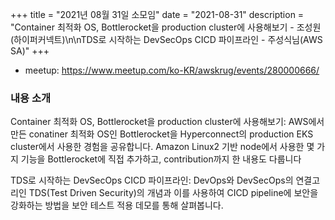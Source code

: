 +++
title = "2021년 08월 31일 소모임"
date = "2021-08-31"
description = "Container 최적화 OS, Bottlerocket을 production cluster에 사용해보기 - 조성원(하이퍼커넥트)\n\nTDS로 시작하는 DevSecOps CICD 파이프라인 - 주성식님(AWS SA)"
+++

<div style="text-align:center">
</div>

- meetup: https://www.meetup.com/ko-KR/awskrug/events/280000666/

### 내용 소개
Container 최적화 OS, Bottlerocket을 production cluster에 사용해보기: AWS에서 만든 conatiner 최적화 OS인 Bottlerocket을 Hyperconnect의 production EKS cluster에서 사용한 경험을 공유합니다.
Amazon Linux2 기반 node에서 사용한 몇 가지 기능을 Bottlerocket에 직접 추가하고, contribution까지 한 내용도 다룹니다

TDS로 시작하는 DevSecOps CICD 파이프라인: DevOps와 DevSecOps의 연결고리인 TDS(Test Driven Security)의 개념과 이를 사용하여 CICD pipeline에 보안을 강화하는 방법을 보안 테스트 적용 데모를 통해 살펴봅니다.